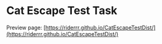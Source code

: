 # Cat Escape Test Task

Preview page: [https://riderrr.github.io/CatEscapeTestDist/](https://riderrr.github.io/CatEscapeTestDist/)
